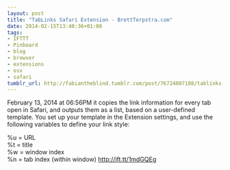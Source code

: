 ```yaml
---
layout: post
title: "TabLinks Safari Extension - BrettTerpstra.com"
date: 2014-02-15T13:40:36+01:00
tags:
- IFTTT
- Pinboard
- blog
- browser
- extensions
- osx
- safari
tumblr_url: http://fabiantheblind.tumblr.com/post/76724807188/tablinks-safari-extension-brettterpstra-com
---
```

February 13, 2014 at 06:56PM
it copies the link information for every tab open in Safari, and outputs them as a list, based on a user-defined template. You set up your template in the Extension settings, and use the following variables to define your link style:

%u = URL  
%t = title  
%w = window index  
%n = tab index (within window)  http://ift.tt/1mdGQEg
